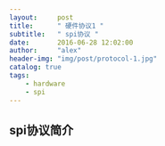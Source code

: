 ```yaml
---
layout:     post
title:      " 硬件协议1 "
subtitle:   " spi协议 "
date:       2016-06-28 12:02:00
author:     "alex"
header-img: "img/post/protocol-1.jpg"
catalog: true
tags:
    - hardware
    - spi
---
```


## spi协议简介


